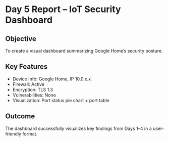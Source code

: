# Day 5 Report – IoT Security Dashboard

## Objective

To create a visual dashboard summarizing Google Home’s security posture.

## Key Features

* Device Info: Google Home, IP 10.0.x.x
* Firewall: Active
* Encryption: TLS 1.3
* Vulnerabilities: None
* Visualization: Port status pie chart + port table

## Outcome

The dashboard successfully visualizes key findings from Days 1–4 in a user-friendly format.

## 

